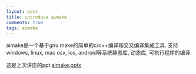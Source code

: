 ```yaml
---
layout: post
title: introduce aimake
comments: true
tags: aimake
---
```


aimake是一个基于gnu make的简单的c/c++编译和交叉编译集成工具. 支持windows, linux, mac osx, ios, android等系统静态库, 动态库, 可执行程序的编译

这是上次讲座的ppt <a href='/download/aimake.pptx'>aimake.pptx</a>
